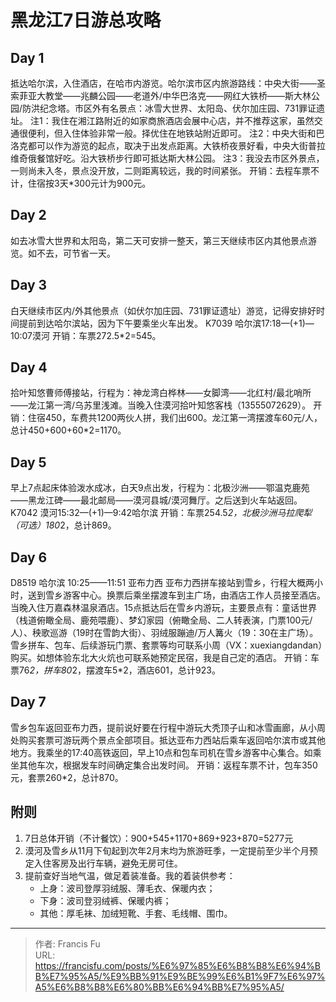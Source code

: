 # 黑龙江7日游总攻略


## Day 1

抵达哈尔滨，入住酒店，在哈市内游览。哈尔滨市区内旅游路线：中央大街——圣索菲亚大教堂——兆麟公园——老道外/中华巴洛克——网红大铁桥——斯大林公园/防洪纪念塔。市区外有名景点：冰雪大世界、太阳岛、伏尔加庄园、731罪证遗址。
注1：我住在湘江路附近的如家商旅酒店会展中心店，并不推荐这家，虽然交通很便利，但入住体验非常一般。择优住在地铁站附近即可。
注2：中央大街和巴洛克都可以作为游览的起点，取决于出发点距离。大铁桥夜景好看，中央大街普拉维奇俄餐馆好吃。沿大铁桥步行即可抵达斯大林公园。
注3：我没去市区外景点，一则尚未入冬，景点没开放，二则距离较远，我的时间紧张。
开销：去程车票不计，住宿按3天*300元计为900元。

## Day 2

如去冰雪大世界和太阳岛，第二天可安排一整天，第三天继续市区内其他景点游览。如不去，可节省一天。

## Day 3

白天继续市区内/外其他景点（如伏尔加庄园、731罪证遗址）游览，记得安排好时间提前到达哈尔滨站，因为下午要乘坐火车出发。
K7039 哈尔滨17:18—(&#43;1)—10:07漠河
开销：车票272.5*2=545。

## Day 4

拾叶知悠曹师傅接站，行程为：神龙湾白桦林——女脚湾——北红村/最北哨所——龙江第一湾/乌苏里浅滩。当晚入住漠河拾叶知悠客栈（13555072629）。
开销：住宿450，车费共1200两伙人拼，我们出600。龙江第一湾摆渡车60元/人，总计450&#43;600&#43;60*2=1170。

## Day 5

早上7点起床体验泼水成冰，白天9点出发，行程为：北极沙洲——鄂温克鹿苑——黑龙江碑——最北邮局——漠河县城/漠河舞厅。之后送到火车站返回。
K7042 漠河15:32—(&#43;1)—9:42哈尔滨
开销：车票254.5*2，北极沙洲马拉爬犁（可选）180*2，总计869。

## Day 6

D8519 哈尔滨 10:25——11:51 亚布力西
亚布力西拼车接站到雪乡，行程大概两小时，送到雪乡游客中心。换票后乘坐摆渡车到主广场，由酒店工作人员接至酒店。当晚入住万嘉森林温泉酒店。15点抵达后在雪乡内游玩，主要景点有：童话世界（栈道俯瞰全局、鹿苑喂鹿）、梦幻家园（俯瞰全局、二人转表演，门票100元/人）、秧歌巡游（19时在雪韵大街）、羽绒服蹦迪/万人篝火（19：30在主广场）。雪乡拼车、包车、后续游玩门票、套票等均可联系小周（VX：xuexiangdandan）购买。如想体验东北大火炕也可联系她预定民宿，我是自己定的酒店。
开销：车票76*2，拼车80*2，摆渡车5*2，酒店601，总计923。

## Day 7

雪乡包车返回亚布力西，提前说好要在行程中游玩大秃顶子山和冰雪画廊，从小周处购买套票可游玩两个景点全部项目。抵达亚布力西站后乘车返回哈尔滨市或其他地方。我乘坐的17:40高铁返回，早上10点和包车司机在雪乡游客中心集合。如乘坐其他车次，根据发车时间确定集合出发时间。
开销：返程车票不计，包车350元，套票260*2，总计870。

## 附则

1. 7日总体开销（不计餐饮）：900&#43;545&#43;1170&#43;869&#43;923&#43;870=5277元
2. 漠河及雪乡从11月下旬起到次年2月末均为旅游旺季，一定提前至少半个月预定入住客房及出行车辆，避免无房可住。
3. 提前查好当地气温，做足着装准备。我的着装供参考：
    * 上身：波司登厚羽绒服、薄毛衣、保暖内衣；
    * 下身：波司登羽绒裤、保暖内裤；
    * 其他：厚毛袜、加绒短靴、手套、毛线帽、围巾。


---

> 作者: Francis Fu  
> URL: https://francisfu.com/posts/%E6%97%85%E6%B8%B8%E6%94%BB%E7%95%A5/%E9%BB%91%E9%BE%99%E6%B1%9F7%E6%97%A5%E6%B8%B8%E6%80%BB%E6%94%BB%E7%95%A5/  

